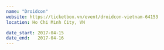 ```yaml
---
name: "Droidcon"
website: https://ticketbox.vn/event/droidcon-vietnam-64153
location: Ho Chi Minh City, VN

date_start: 2017-04-15
date_end:   2017-04-16
---
```

